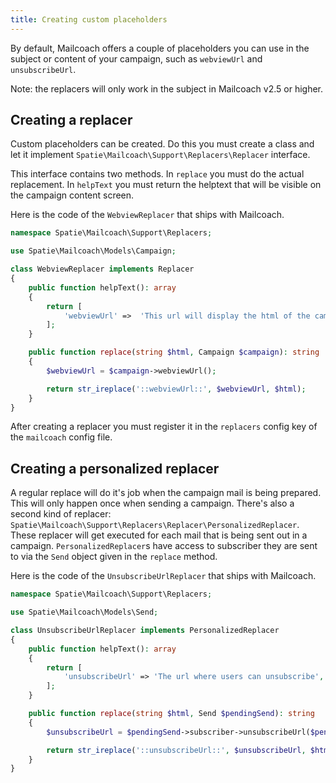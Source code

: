 ```yaml
---
title: Creating custom placeholders
---
```


By default, Mailcoach offers a couple of placeholders you can use in the subject or content of your campaign, such as `webviewUrl` and `unsubscribeUrl`.

Note: the replacers will only work in the subject in Mailcoach v2.5 or higher.

## Creating a replacer

Custom placeholders can be created. Do this you must create a class and let it implement `Spatie\Mailcoach\Support\Replacers\Replacer` interface.

This interface contains two methods. In `replace` you must do the actual replacement. In `helpText` you must return the helptext that will be visible on the campaign content screen.

Here is the code of the `WebviewReplacer` that ships with Mailcoach.

```php
namespace Spatie\Mailcoach\Support\Replacers;

use Spatie\Mailcoach\Models\Campaign;

class WebviewReplacer implements Replacer
{
    public function helpText(): array
    {
        return [
            'webviewUrl' =>  'This url will display the html of the campaign',
        ];
    }

    public function replace(string $html, Campaign $campaign): string
    {
        $webviewUrl = $campaign->webviewUrl();

        return str_ireplace('::webviewUrl::', $webviewUrl, $html);
    }
}
```

After creating a replacer you must register it in the `replacers` config key of the `mailcoach` config file.

## Creating a personalized replacer

A regular replace will do it's job when the campaign mail is being prepared. This will only happen once when sending a campaign. There's also a second kind of replacer: `Spatie\Mailcoach\Support\Replacers\Replacer\PersonalizedReplacer`. These replacer will get executed for each mail that is being sent out in a campaign. 
`PersonalizedReplacer`s have access to subscriber they are sent to via the `Send` object given in the `replace` method.

Here is the code of the `UnsubscribeUrlReplacer` that ships with Mailcoach.

```php
namespace Spatie\Mailcoach\Support\Replacers;

use Spatie\Mailcoach\Models\Send;

class UnsubscribeUrlReplacer implements PersonalizedReplacer
{
    public function helpText(): array
    {
        return [
            'unsubscribeUrl' => 'The url where users can unsubscribe',
        ];
    }

    public function replace(string $html, Send $pendingSend): string
    {
        $unsubscribeUrl = $pendingSend->subscriber->unsubscribeUrl($pendingSend);

        return str_ireplace('::unsubscribeUrl::', $unsubscribeUrl, $html);
    }
}
```
